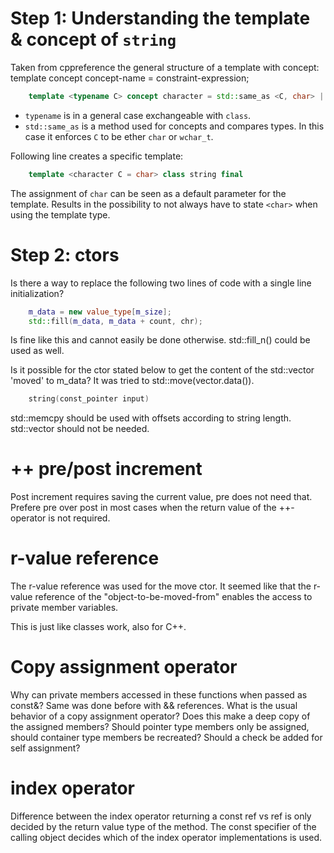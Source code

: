 # Step 1: Understanding the template & concept of `string`

Taken from cppreference the general structure of a template with concept:  
template <template-parameter-list> concept concept-name = constraint-expression;


```cpp
	template <typename C> concept character = std::same_as <C, char> || std::same_as <C, wchar_t>;
```

- `typename` is in a general case exchangeable with `class`.
- `std::same_as` is a method used for concepts and compares types. In this case it enforces `C` to be ether `char` or `wchar_t`.  

Following line creates a specific template:
```cpp
	template <character C = char> class string final
```

The assignment of `char` can be seen as a default parameter for the template. Results in the possibility to not always have to 
state `<char>` when using the template type.

# Step 2: ctors

Is there a way to replace the following two lines of code with a single line initialization?
```cpp
    m_data = new value_type[m_size];
    std::fill(m_data, m_data + count, chr);
```
Is fine like this and cannot easily be done otherwise. std::fill_n() could be used as well.

Is it possible for the ctor stated below to get the content of the std::vector 'moved' to m_data?
It was tried to std::move(vector.data()).
```cpp
    string(const_pointer input)
```
std::memcpy should be used with offsets according to string length. std::vector should not be needed.
	
# ++ pre/post increment

Post increment requires saving the current value, pre does not need that. Prefere pre over post in most cases when the return value of the ++-operator is not required.

# r-value reference
The r-value reference was used for the move ctor. It seemed like that the r-value reference of the "object-to-be-moved-from" enables the access to private member variables.

This is just like classes work, also for C++.
	
# Copy assignment operator
Why can private members accessed in these functions when passed as const&? Same was done before with && references.
What is the usual behavior of a copy assignment operator? Does this make a deep copy of the assigned members?
Should pointer type members only be assigned, should container type members be recreated? 
Should a check be added for self assignment?

# index operator
Difference between the index operator returning a const ref vs ref is only decided by the return value type of the method.
The const specifier of the calling object decides which of the index operator implementations is used.
